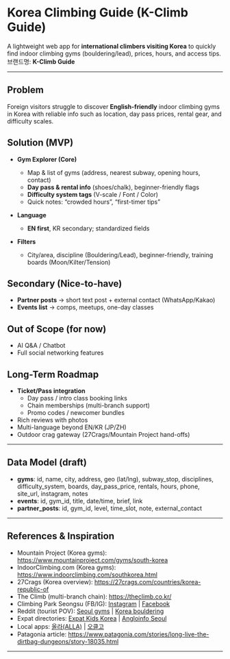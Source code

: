 # Korea Climbing Guide (K-Climb Guide)

A lightweight web app for **international climbers visiting Korea** to quickly find indoor climbing gyms (bouldering/lead), prices, hours, and access tips.  
브랜드명: **K-Climb Guide**

---

## Problem
Foreign visitors struggle to discover **English-friendly** indoor climbing gyms in Korea with reliable info such as location, day pass prices, rental gear, and difficulty scales.

## Solution (MVP)
- **Gym Explorer (Core)**
  - Map & list of gyms (address, nearest subway, opening hours, contact)
  - **Day pass & rental info** (shoes/chalk), beginner-friendly flags
  - **Difficulty system tags** (V-scale / Font / Color)
  - Quick notes: “crowded hours”, “first-timer tips”

- **Language**
  - **EN first**, KR secondary; standardized fields

- **Filters**
  - City/area, discipline (Bouldering/Lead), beginner-friendly, training boards (Moon/Kilter/Tension)

## Secondary (Nice-to-have)
- **Partner posts** → short text post + external contact (WhatsApp/Kakao)
- **Events list** → comps, meetups, one-day classes

## Out of Scope (for now)
- AI Q&A / Chatbot
- Full social networking features

## Long-Term Roadmap
- **Ticket/Pass integration**
  - Day pass / intro class booking links
  - Chain memberships (multi-branch support)
  - Promo codes / newcomer bundles
- Rich reviews with photos
- Multi-language beyond EN/KR (JP/ZH)
- Outdoor crag gateway (27Crags/Mountain Project hand-offs)

---

## Data Model (draft)
- **gyms**: id, name, city, address, geo (lat/lng), subway_stop, disciplines, difficulty_system, boards, day_pass_price, rentals, hours, phone, site_url, instagram, notes  
- **events**: id, gym_id, title, date/time, brief, link  
- **partner_posts**: id, gym_id, level, time_slot, note, external_contact  

---

## References & Inspiration
- Mountain Project (Korea gyms): https://www.mountainproject.com/gyms/south-korea  
- IndoorClimbing.com (Korea gyms): https://www.indoorclimbing.com/southkorea.html  
- 27Crags (Korea overview): https://27crags.com/countries/korea-republic-of  
- The Climb (multi-branch chain): https://theclimb.co.kr/  
- Climbing Park Seongsu (FB/IG): [Instagram](https://www.instagram.com/p/C8_b3sdyN75/) | [Facebook](https://www.facebook.com/UnleashOutdoor/posts/climbing-park-seongsu-with-unleashclimbing_park_seongsua-climbing-gym-in-seongsu/288480304266569/)  
- Reddit (tourist POV): [Seoul gyms](https://www.reddit.com/r/bouldering/comments/1itphw1/bouldering_gym_in_seoul/) | [Korea bouldering](https://www.reddit.com/r/bouldering/comments/1cs9u0b/south_korea_bouldering/)  
- Expat directories: [Expat Kids Korea](https://expatkidskorea.com/listing/climbing-centers/) | [Angloinfo Seoul](https://www.angloinfo.com/seoul/directory/seoul-climbing-bouldering-735)  
- Local apps: [올라(ALLA)](https://play.google.com/store/apps/details?id=com.hatchilab.allaapp) | [오클고](https://apps.apple.com/kr/app/%EC%98%A4%ED%81%B4%EA%B3%A0-%ED%81%B4%EB%9D%BC%EC%9D%B4%EB%B0%8D-%EA%B8%B0%EB%A1%9D-%EC%95%94%EC%9E%A5-%EC%A0%95%EB%B3%B4/id6479561592)  
- Patagonia article: https://www.patagonia.com/stories/long-live-the-dirtbag-dungeons/story-18035.html  

---